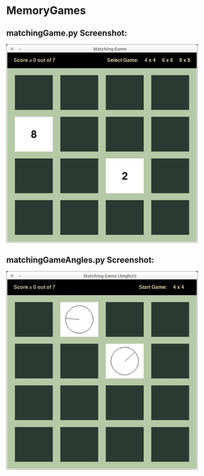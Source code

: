 # MemoryGames

## matchingGame.py Screenshot:

![Matching Game Image](https://github.com/VinnieM-3/MemoryGames/blob/master/matchingGame.jpg)


## matchingGameAngles.py Screenshot:

![Matching Game Angles Image](https://github.com/VinnieM-3/MemoryGames/blob/master/matchingGameAngles.jpg)
